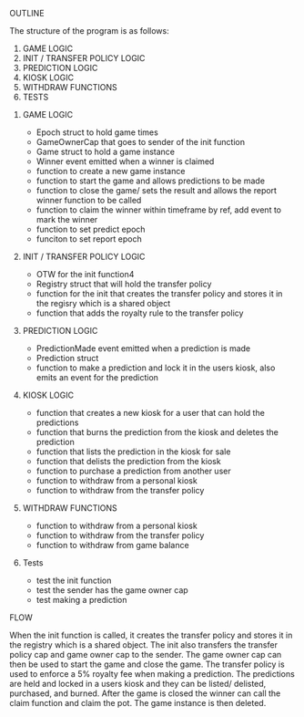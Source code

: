 
OUTLINE 


The structure of the program is as follows:
    
1. GAME LOGIC
2. INIT / TRANSFER POLICY LOGIC
3. PREDICTION LOGIC
4. KIOSK LOGIC
5. WITHDRAW FUNCTIONS
6. TESTS



1) GAME LOGIC
    - Epoch struct to hold game times
    - GameOwnerCap that goes to sender of the init function
    - Game struct to hold a game instance
    - Winner event emitted when a winner is claimed
    - function to create a new game instance
    - function to start the game and allows predictions to be made
    - function to close the game/ sets the result and allows the report winner function to be called
    - function to claim the winner within timeframe by ref, add event to mark the winner
    - function to set predict epoch
    - funciton to set report epoch



2) INIT / TRANSFER POLICY LOGIC
    - OTW for the init function4
    - Registry struct that will hold the transfer policy
    - function for the init  that creates the transfer policy and stores it in the regisry which is a shared object
    - function that adds the royalty rule to the transfer policy



3) PREDICTION LOGIC
    - PredictionMade event emitted when a prediction is made
    - Prediction struct
    - function to make a prediction and lock it in the users kiosk, also emits an event for the prediction



4) KIOSK LOGIC
    - function that creates a new kiosk for a user that can hold the predictions
    - function that burns the prediction from the kiosk and deletes the prediction
    - function that lists the prediction in the kiosk for sale
    - function that delists the prediction from the kiosk
    - function to purchase a prediction from another user
    - function to withdraw from a personal kiosk
    - function to withdraw from the transfer policy



5) WITHDRAW FUNCTIONS
    - function to withdraw from a personal kiosk
    - function to withdraw from the transfer policy
    - function to withdraw from game balance



6) Tests
    - test the init function
    - test the sender has the game owner cap
    - test making a prediction






  FLOW 


When the init function is called, it creates the transfer policy and stores it in the registry which is a shared object. The init also transfers the transfer policy cap and game owner cap to the sender. The game owner cap can then be used to start the game and close the game.
The transfer policy is used to enforce a 5% royalty fee when making a prediction.
The predictions are held and locked in a users kiosk and they can be listed/ delisted, purchased, and burned.
After the game is closed the winner can call the claim function and claim the pot. The game instance is then deleted.

